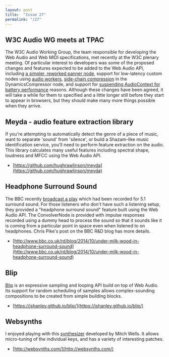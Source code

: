 ```yaml
---
layout: post
title:  "Issue 27"
permalink: "/27"
---
```


## W3C Audio WG meets at TPAC ##

The W3C Audio Working Group, the team responsible for developing the
Web Audio and Web MIDI specifications, met recently at the W3C plenary
meeting. Of particular interest to developers was some of the proposed
changes and features expected to be added to the Web Audio API,
including
[a simpler, reworked panner node](https://github.com/WebAudio/web-audio-api/issues/372),
support for low-latency custom nodes using
[audio workers](https://github.com/WebAudio/web-audio-api/issues/113),
[side-chain compression](https://github.com/WebAudio/web-audio-api/issues/246)
in the DynamicsCompressor node, and support for
[suspending AudioContext for battery performance](https://github.com/WebAudio/web-audio-api/issues/317)
reasons. Although these changes have been agreed, it will take a while
for them to specified and a little longer still before they start to
appear in browsers, but they should make many more things possible
when they arrive.

## Meyda - audio feature extraction library ##

If you're attempting to automatically detect the genre of a piece of
music, want to separate 'sound' from 'silence', or build a Shazam-like
music identification service, you'll need to perform feature
extraction on the audio. This library calculates many useful features
including spectral shape, loudness and MFCC using the Web Audio API.

- [https://github.com/hughrawlinson/meyda](https://github.com/hughrawlinson/meyda)

## Headphone Surround Sound ##

The BBC recently [broadcast a play](http://rdmedia.bbc.co.uk/radio4/)
which had been recorded for 5.1 surround sound. For those listeners
who don't have such a listening setup, they provided a "headphone
surround sound" feature built using the Web Audio API. The
ConvolverNode is provided with impulse responses recorded using a
dummy head to process the sound so that it sounds like it is coming
from a particular point in space even when listened to on
headphones. Chris Pike's post on the BBC R&D blog has more details.

- [http://www.bbc.co.uk/rd/blog/2014/10/under-milk-wood-in-headphone-surround-sound](http://www.bbc.co.uk/rd/blog/2014/10/under-milk-wood-in-headphone-surround-sound)

## Blip ##

[Blip](https://jshanley.github.io/blip/) is an expressive sampling and looping API build on top of Web Audio. Its support for random scheduling of samples allows complex-sounding compositions to be created from simple building blocks.

- [https://jshanley.github.io/blip/](https://jshanley.github.io/blip/)

## Websynths ##

I enjoyed playing with this [synthesizer](http://websynths.com/)
developed by Mitch Wells. It allows micro-tuning of the individual
keys, and has a variety of interesting patches.

- [http://websynths.com/](http://websynths.com/)
